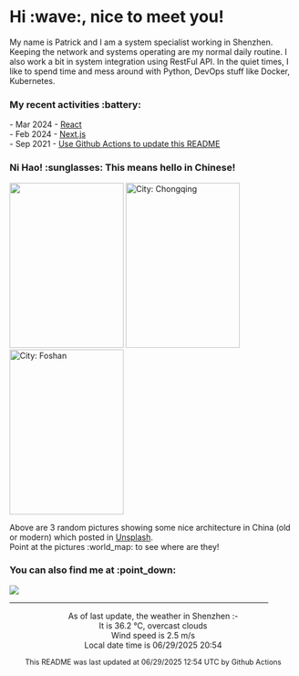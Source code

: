 <h1> Hi :wave:, nice to meet you! </h1>

<!-- <img align='right' src="https://media.giphy.com/media/3o6ZsWiPs8bx32YWyY/giphy.gif" width="300" /> -->

<p alight="left">My name is Patrick and I am a system specialist working in Shenzhen. Keeping the network and systems operating are my normal daily routine. I also work a bit in system integration using RestFul API. In the quiet times, I like to spend time and mess around with Python, DevOps stuff like Docker, Kubernetes.</p>
<h3>My recent activities :battery:</h3>
<!-- Activities start -->
- Mar 2024 - <a href='https://github.com/MoonHighway/learning-react' target='_blank'>React</a><br>
- Feb 2024 - <a href='#' target='_blank'>Next.js</a><br>
- Sep 2021 - <a href='https://docs.github.com/en/actions' target='_blank'>Use Github Actions to update this README</a><br><!-- Activities end -->

<h3>Ni Hao! :sunglasses: This means hello in Chinese!</h3>
<!-- Picture start -->
<p><img width="200" height="289" src="https://images.unsplash.com/photo-1617239983605-138d267a2180?crop=entropy&cs=tinysrgb&fit=max&fm=jpg&ixid=M3wyNjYzMzV8MHwxfHJhbmRvbXx8fHx8fHx8fDE3NTEyMDE2ODh8&ixlib=rb-4.1.0&q=80&w=200" /> <img width="200" height="289" src="https://images.unsplash.com/photo-1652773612869-ded62edf2b48?crop=entropy&cs=tinysrgb&fit=max&fm=jpg&ixid=M3wyNjYzMzV8MHwxfHJhbmRvbXx8fHx8fHx8fDE3NTEyMDE2ODh8&ixlib=rb-4.1.0&q=80&w=200" title="City: Chongqing" /> <img width="200" height="289" src="https://images.unsplash.com/photo-1665323340699-a76d3a6ab33c?crop=entropy&cs=tinysrgb&fit=max&fm=jpg&ixid=M3wyNjYzMzV8MHwxfHJhbmRvbXx8fHx8fHx8fDE3NTEyMDE2ODh8&ixlib=rb-4.1.0&q=80&w=200" title="City: Foshan" /> </p><!-- Picture end -->
<p>Above are 3 random pictures showing some nice architecture in China (old or modern) which posted in <a href='https://unsplash.com/' target='_blank'>Unsplash</a>.<br>Point at the pictures :world_map: to see where are they!</p>

<h3>You can also find me at :point_down:</h3>
<p><a href="https://www.linkedin.com/in/patrick-law" target="_blank"><img src="https://img.shields.io/badge/linkedin-%230077B5.svg?&style=for-the-badge&logo=linkedin&logoColor=white" /></a>
</P>
<hr size='8' width='90%'>

<!-- Weather start -->
<p align="center">As of last update, the weather in Shenzhen :- <br>
It is 36.2 &#8451;, overcast clouds<br>
Wind speed is 2.5 m/s<br>
Local date time is 06/29/2025 20:54<br></p><!-- Weather end -->
<!-- Updatetime start -->
<p align="center" style="font-size:90%">This README was last updated at 06/29/2025 12:54 UTC by Github Actions</p><!-- Updatetime end -->
